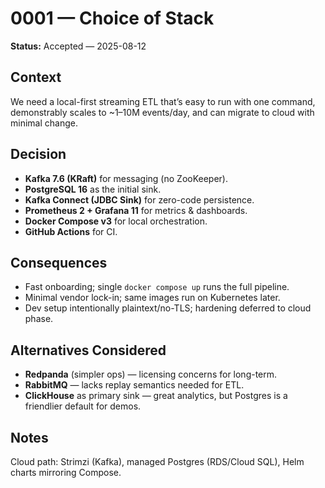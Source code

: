 # 0001 — Choice of Stack

**Status:** Accepted — 2025-08-12

## Context

We need a local-first streaming ETL that’s easy to run with one command, demonstrably scales to ~1–10M events/day, and can migrate to cloud with minimal change.

## Decision

- **Kafka 7.6 (KRaft)** for messaging (no ZooKeeper).
- **PostgreSQL 16** as the initial sink.
- **Kafka Connect (JDBC Sink)** for zero-code persistence.
- **Prometheus 2 + Grafana 11** for metrics & dashboards.
- **Docker Compose v3** for local orchestration.
- **GitHub Actions** for CI.

## Consequences

- Fast onboarding; single `docker compose up` runs the full pipeline.
- Minimal vendor lock-in; same images run on Kubernetes later.
- Dev setup intentionally plaintext/no-TLS; hardening deferred to cloud phase.

## Alternatives Considered

- **Redpanda** (simpler ops) — licensing concerns for long-term.
- **RabbitMQ** — lacks replay semantics needed for ETL.
- **ClickHouse** as primary sink — great analytics, but Postgres is a friendlier default for demos.

## Notes

Cloud path: Strimzi (Kafka), managed Postgres (RDS/Cloud SQL), Helm charts mirroring Compose.
